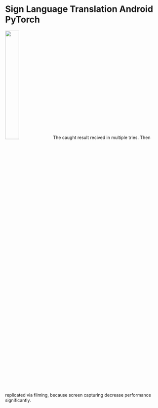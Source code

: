 # Sign Language Translation Android PyTorch
 
<img src="https://media1.giphy.com/media/lnItqdhtEHi8WEgkMI/giphy.gif"  width="30%">
The caught result recived in multiple tries. Then replicated via filming, because screen capturing decrease performance significantly.
